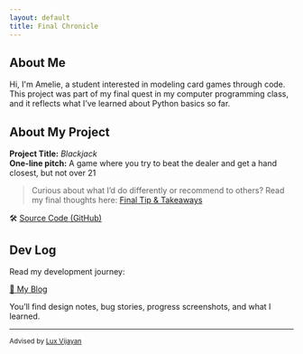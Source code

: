 ```yaml
---
layout: default
title: Final Chronicle
---
```


## About Me

Hi, I'm Amelie, a student interested in modeling card games through code.  
This project was part of my final quest in my computer programming class, and it reflects what I’ve learned about Python basics so far.
## About My Project

**Project Title:** *Blackjack*   
**One-line pitch:** A game where you try to beat the dealer and get a hand closest, but not over 21

> Curious about what I’d do differently or recommend to others? Read my final thoughts here: [Final Tip & Takeaways](_posts/2025-05-23-tip.md)

🛠️ [Source Code (GitHub)](https://github.com/YOURUSERNAME/YOURPROJECT)  

## Dev Log

Read my development journey:  

[📝 My Blog](blog.html)

You’ll find design notes, bug stories, progress screenshots, and what I learned.

---

<small>Advised by [Lux Vijayan](mailto:laxmiv2@illinois.edu)</small>
